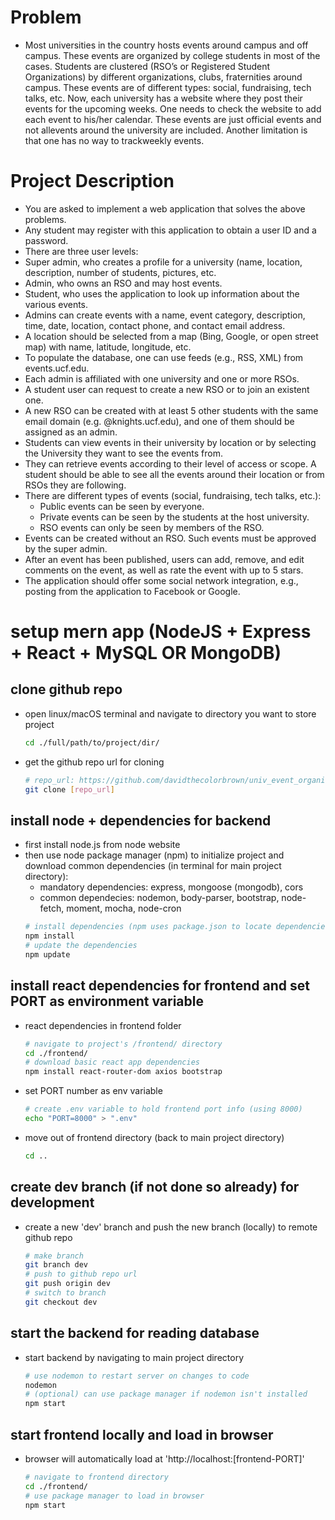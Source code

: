 # Problem
* Most universities in the country hosts events around campus and off campus. These events are organized   by   college   students   in   most   of   the   cases.    Students   are   clustered   (RSO’s   or Registered Student Organizations)  by  different organizations,    clubs, fraternities around campus. These events are of different types: social, fundraising, tech talks, etc.  Now,  each university has a  website  where  they  post  their  events  for  the  upcoming  weeks.     One needs  to  check the website to add each event to his/her calendar.   These events are just official events and not  allevents  around  the  university  are  included.  Another  limitation  is  that  one  has  no  way  to  trackweekly events. 

# Project Description
* You are asked to implement a web application that solves the above problems.
* Any student may register with this application to obtain a user ID and a password.
* There are three user levels:
 * Super admin, who creates a profile for a university (name, location, description, number of students, pictures, etc.
 * Admin, who owns an RSO and may host events.
 * Student, who uses the application to look up information about the various events.
* Admins can create events with a name, event category, description, time, date, location, contact phone, and contact email address.
* A location should be selected from a map (Bing, Google, or open street map) with name, latitude, longitude, etc.
* To populate the database, one can use feeds (e.g., RSS, XML) from events.ucf.edu.
* Each admin is affiliated with one university and one or more RSOs.
* A student user can request to create a new RSO or to join an existent one.
* A new RSO can be created with at least 5 other students with the same email domain (e.g. @knights.ucf.edu), and one of them should be assigned as an admin.
* Students can view events in their university by location or by selecting the University they want to see the events from.
* They can retrieve events according to their level of access or scope. A student should be able to see all the events around their location or from RSOs they are following.
* There are different types of events (social, fundraising, tech talks, etc.):
  * Public events can be seen by everyone.
  * Private events can be seen by the students at the host university.
  * RSO events can only be seen by members of the RSO.
* Events can be created without an RSO. Such events must be approved by the super admin.
* After an event has been published, users can add, remove, and edit comments on the event, as well as rate the event with up to 5 stars.
* The application should offer some social network integration, e.g., posting from the application to Facebook or Google.

# setup mern app (NodeJS + Express + React + MySQL OR MongoDB)
## clone github repo 
* open linux/macOS terminal and navigate to directory you want to store project
    ```bash
    cd ./full/path/to/project/dir/
    ```
* get the github repo url for cloning 
    ```bash
    # repo_url: https://github.com/davidthecolorbrown/univ_event_organizer-4710.git
    git clone [repo_url] 
    ```
## install node + dependencies for backend
* first install node.js from node website
* then use node package manager (npm) to initialize project and download common dependencies (in terminal for main project directory):
    * mandatory dependencies: express, mongoose (mongodb), cors
    * common dependecies: nodemon, body-parser, bootstrap, node-fetch, moment, mocha, node-cron
    ```bash
    # install dependencies (npm uses package.json to locate dependencies)
    npm install
    # update the dependencies
    npm update 
    ```
## install react dependencies for frontend and set PORT as environment variable
* react dependencies in frontend folder
    ```bash
    # navigate to project's /frontend/ directory
    cd ./frontend/
    # download basic react app dependencies
    npm install react-router-dom axios bootstrap
    ```
* set PORT number as env variable 
    ```bash
    # create .env variable to hold frontend port info (using 8000)
    echo "PORT=8000" > ".env"
    ```
* move out of frontend directory (back to main project directory)
    ```bash
    cd ..
    ```
## create dev branch (if not done so already) for development
* create a new 'dev' branch and push the new branch (locally) to remote github repo
    ```bash
    # make branch
    git branch dev
    # push to github repo url
    git push origin dev
    # switch to branch
    git checkout dev
    ```
## start the backend for reading database 
* start backend by navigating to main project directory
    ```bash
    # use nodemon to restart server on changes to code
    nodemon
    # (optional) can use package manager if nodemon isn't installed
    npm start
    ```
## start frontend locally and load in browser
* browser will automatically load at 'http://localhost:[frontend-PORT]'
    ```bash
    # navigate to frontend directory 
    cd ./frontend/
    # use package manager to load in browser
    npm start
    ```
